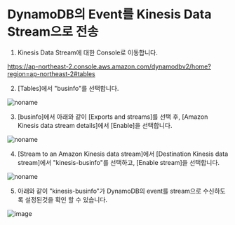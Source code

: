 # DynamoDB의 Event를 Kinesis Data Stream으로 전송

1) Kinesis Data Stream에 대한 Console로 이동합니다. 

https://ap-northeast-2.console.aws.amazon.com/dynamodbv2/home?region=ap-northeast-2#tables

2) [Tables]에서 "businfo"를 선택합니다. 

![noname](https://user-images.githubusercontent.com/52392004/163906855-c6765ad5-2305-45bd-9c97-387e47fe28ec.png)

3) [businfo]에서 아래와 같이 [Exports and streams]를 선택 후, [Amazon Kinesis data stream details]에서 [Enable]을 선택합니다. 

![noname](https://user-images.githubusercontent.com/52392004/163907197-32230771-6dcd-4e7e-863e-258e067252a9.png)

4) [Stream to an Amazon Kinesis data stream]에서 [Destination Kinesis data stream]에서 "kinesis-businfo"를 선택하고, [Enable stream]을 선택합니다. 

![noname](https://user-images.githubusercontent.com/52392004/163907402-04fe1f9d-6ef6-498f-95c5-4120cb1ac9d7.png)

5) 아래와 같이 "kinesis-businfo"가 DynamoDB의 event를 stream으로 수신하도록 설정된것을 확인 할 수 있습니다. 

![image](https://user-images.githubusercontent.com/52392004/163907522-0f1df974-70aa-476b-bfec-24cfaa37cf3c.png)
